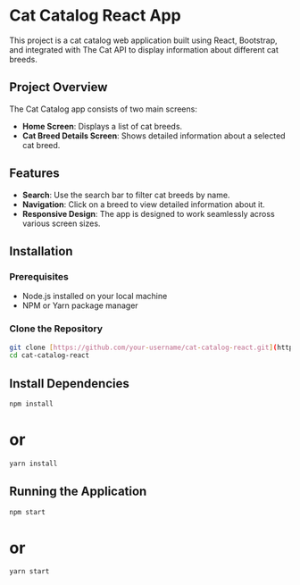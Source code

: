 # Cat Catalog React App

This project is a cat catalog web application built using React, Bootstrap, and integrated with The Cat API to display information about different cat breeds.

## Project Overview

The Cat Catalog app consists of two main screens:

- **Home Screen**: Displays a list of cat breeds.
- **Cat Breed Details Screen**: Shows detailed information about a selected cat breed.

## Features

- **Search**: Use the search bar to filter cat breeds by name.
- **Navigation**: Click on a breed to view detailed information about it.
- **Responsive Design**: The app is designed to work seamlessly across various screen sizes.


## Installation

### Prerequisites

- Node.js installed on your local machine
- NPM or Yarn package manager

### Clone the Repository

```bash
git clone [https://github.com/your-username/cat-catalog-react.git](https://github.com/CPrasa/cat-catalog.git)
cd cat-catalog-react

```
## Install Dependencies
```bash
npm install
```
# or
```bash
yarn install
```

## Running the Application
```bash
npm start
```
# or
```bash
yarn start
```
